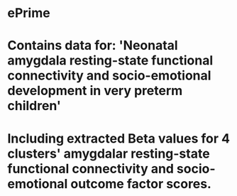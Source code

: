 # ePrime
# Contains data for: 'Neonatal amygdala resting-state functional connectivity and socio-emotional development in very preterm children'
# Including extracted Beta values for 4 clusters' amygdalar resting-state functional connectivity and socio-emotional outcome factor scores. 
